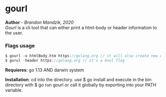 # gourl
__Author__ - _Brandon Mandzik, 2020_ <br>
_Gourl_  is a cli tool that can either print a html-body or header information to the user.

### Flags usage 
```go
$ gourl -o htmlBody.htm https://golang.org // it will also create new directory if needed
$ gorul -header https://golang.org // it's a bool flag
```

__Requieres__: go 1.13 AND darwin system

__Installation__:
cd into the directory. use $ go install and execute in the bin directory with $ go run gourl or call it globally by exporting into your PATH variable.

